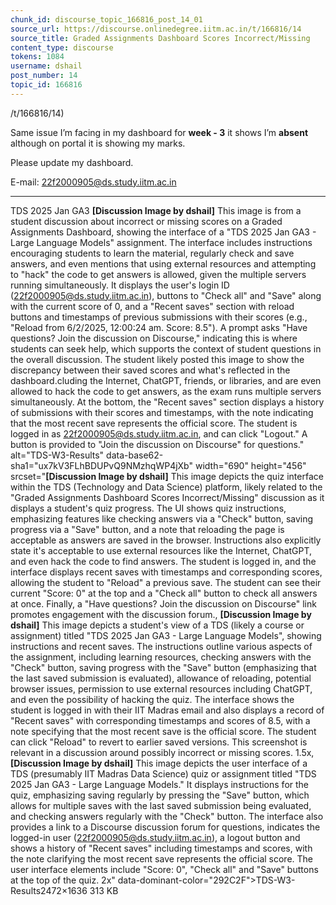 ```yaml
---
chunk_id: discourse_topic_166816_post_14_01
source_url: https://discourse.onlinedegree.iitm.ac.in/t/166816/14
source_title: Graded Assignments Dashboard Scores Incorrect/Missing
content_type: discourse
tokens: 1084
username: dshail
post_number: 14
topic_id: 166816
---
```


/t/166816/14)

Same issue I’m facing in my dashboard for **week - 3** it shows I’m **absent** although on portal it is showing my marks.

Please update my dashboard.

E-mail: 22f2000905@ds.study.iitm.ac.in

---

TDS 2025 Jan GA3
**[Discussion Image by dshail]** This image is from a student discussion about incorrect or missing scores on a Graded Assignments Dashboard, showing the interface of a "TDS 2025 Jan GA3 - Large Language Models" assignment. The interface includes instructions encouraging students to learn the material, regularly check and save answers, and even mentions that using external resources and attempting to "hack" the code to get answers is allowed, given the multiple servers running simultaneously. It displays the user's login ID (22f2000905@ds.study.iitm.ac.in), buttons to "Check all" and "Save" along with the current score of 0, and a "Recent saves" section with reload buttons and timestamps of previous submissions with their scores (e.g., "Reload from 6/2/2025, 12:00:24 am. Score: 8.5"). A prompt asks "Have questions? Join the discussion on Discourse," indicating this is where students can seek help, which supports the context of student questions in the overall discussion. The student likely posted this image to show the discrepancy between their saved scores and what's reflected in the dashboard.cluding the Internet, ChatGPT, friends, or libraries, and are even allowed to hack the code to get answers, as the exam runs multiple servers simultaneously. At the bottom, the "Recent saves" section displays a history of submissions with their scores and timestamps, with the note indicating that the most recent save represents the official score. The student is logged in as 22f2000905@ds.study.iitm.ac.in, and can click "Logout." A button is provided to "Join the discussion on Discourse" for questions." alt="TDS-W3-Results" data-base62-sha1="ux7kV3FLhBDUPvQ9NMzhqWP4jXb" width="690" height="456" srcset="**[Discussion Image by dshail]** This image depicts the quiz interface within the TDS (Technology and Data Science) platform, likely related to the "Graded Assignments Dashboard Scores Incorrect/Missing" discussion as it displays a student's quiz progress. The UI shows quiz instructions, emphasizing features like checking answers via a "Check" button, saving progress via a "Save" button, and a note that reloading the page is acceptable as answers are saved in the browser. Instructions also explicitly state it's acceptable to use external resources like the Internet, ChatGPT, and even hack the code to find answers. The student is logged in, and the interface displays recent saves with timestamps and corresponding scores, allowing the student to "Reload" a previous save. The student can see their current "Score: 0" at the top and a "Check all" button to check all answers at once. Finally, a "Have questions? Join the discussion on Discourse" link promotes engagement with the discussion forum., **[Discussion Image by dshail]** This image depicts a student's view of a TDS (likely a course or assignment) titled "TDS 2025 Jan GA3 - Large Language Models", showing instructions and recent saves. The instructions outline various aspects of the assignment, including learning resources, checking answers with the "Check" button, saving progress with the "Save" button (emphasizing that the last saved submission is evaluated), allowance of reloading, potential browser issues, permission to use external resources including ChatGPT, and even the possibility of hacking the quiz. The interface shows the student is logged in with their IIT Madras email and also displays a record of "Recent saves" with corresponding timestamps and scores of 8.5, with a note specifying that the most recent save is the official score. The student can click "Reload" to revert to earlier saved versions. This screenshot is relevant in a discussion around possibly incorrect or missing scores. 1.5x, **[Discussion Image by dshail]** This image depicts the user interface of a TDS (presumably IIT Madras Data Science) quiz or assignment titled "TDS 2025 Jan GA3 - Large Language Models." It displays instructions for the quiz, emphasizing saving regularly by pressing the "Save" button, which allows for multiple saves with the last saved submission being evaluated, and checking answers regularly with the "Check" button. The interface also provides a link to a Discourse discussion forum for questions, indicates the logged-in user (22f2000905@ds.study.iitm.ac.in), a logout button and shows a history of "Recent saves" including timestamps and scores, with the note clarifying the most recent save represents the official score. The user interface elements include "Score: 0", "Check all" and "Save" buttons at the top of the quiz. 2x" data-dominant-color="292C2F">TDS-W3-Results2472×1636 313 KB
